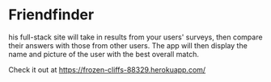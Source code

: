 # Friendfinder
his full-stack site will take in results from your users' surveys, then compare their answers with those from other users. The app will then display the name and picture of the user with the best overall match. 

Check it out at https://frozen-cliffs-88329.herokuapp.com/

